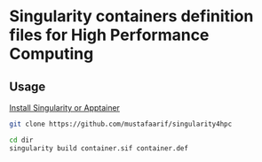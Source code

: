 # Singularity containers definition files for High Performance Computing

## Usage

[Install Singularity or Apptainer](https://docs.sylabs.io/guides/latest/user-guide/quick_start.html)

```bash
git clone https://github.com/mustafaarif/singularity4hpc
```

```bash
cd dir
singularity build container.sif container.def
```
